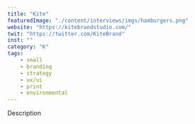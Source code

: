 ```yaml
---
title: "Kite"
featuredImage: "./content/interviews/imgs/hamburgers.png"
website: "https://kitebrandstudio.com/"
twit: "https://twitter.com/KiteBrand"
inst: ""
category: "K"
tags:
    - small
    - branding
    - strategy
    - ux/ui
    - print
    - environmental
---
```


Description
